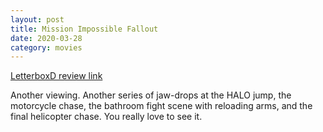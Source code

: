 ```yaml
---
layout: post
title: Mission Impossible Fallout
date: 2020-03-28
category: movies
---
```

 
[LetterboxD review link](https://letterboxd.com/samarthbhaskar/film/mission-impossible-fallout/2/)

Another viewing. Another series of jaw-drops at the HALO jump, the motorcycle chase, the bathroom fight scene with reloading arms, and the final helicopter chase. You really love to see it.